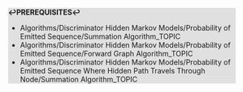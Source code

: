 <div style="margin:2em; background-color: #e0e0e0;">

<strong>↩PREREQUISITES↩</strong>

 * Algorithms/Discriminator Hidden Markov Models/Probability of Emitted Sequence/Summation Algorithm_TOPIC
 * Algorithms/Discriminator Hidden Markov Models/Probability of Emitted Sequence/Forward Graph Algorithm_TOPIC
 * Algorithms/Discriminator Hidden Markov Models/Probability of Emitted Sequence Where Hidden Path Travels Through Node/Summation Algorithm_TOPIC

</div>

